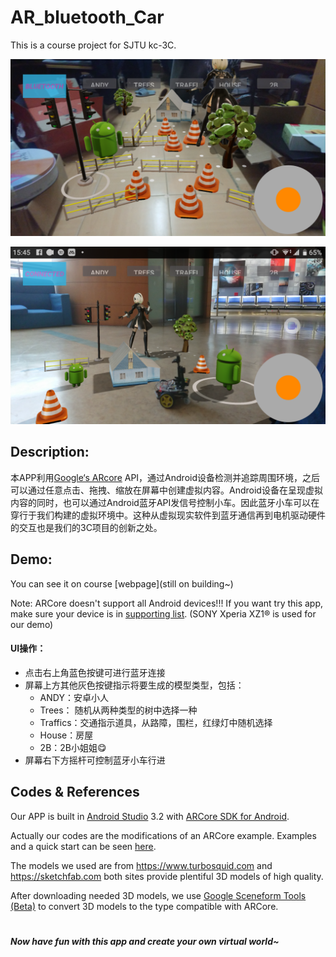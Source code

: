 # AR_bluetooth_Car

This is a course project for SJTU kc-3C.

![demo](fig1.png)

![demo](fig2.png)

## Description:

本APP利用[Google‘s ARcore](https://developers.google.com/ar/) API，通过Android设备检测并追踪周围环境，之后可以通过任意点击、拖拽、缩放在屏幕中创建虚拟内容。Android设备在呈现虚拟内容的同时，也可以通过Android蓝牙API发信号控制小车。因此蓝牙小车可以在穿行于我们构建的虚拟环境中。这种从虚拟现实软件到蓝牙通信再到电机驱动硬件的交互也是我们的3C项目的创新之处。

## Demo:

You can see it on course [webpage](still on building~)

Note: ARCore doesn't support all Android devices!!! If you want try this app, make sure your device is in [supporting list](https://developers.google.com/ar/discover/supported-devices). (SONY Xperia XZ1® is used for our demo)

#### UI操作：

* 点击右上角蓝色按键可进行蓝牙连接
* 屏幕上方其他灰色按键指示将要生成的模型类型，包括：
  * ANDY：安卓小人
  * Trees： 随机从两种类型的树中选择一种
  * Traffics：交通指示道具，从路障，围栏，红绿灯中随机选择
  * House：房屋
  * 2B：2B小姐姐😋
* 屏幕右下方摇杆可控制蓝牙小车行进

## Codes & References

Our APP is built in [Android Studio](https://developer.android.com/studio/index.html) 3.2 with [ARCore SDK for Android](https://github.com/google-ar/arcore-android-sdk/releases/download/v1.2.1/arcore-android-sdk-v1.2.1.zip). 

Actually our codes are the modifications of an ARCore example. Examples and a quick start can be seen [here](https://developers.google.com/ar/develop/java/quickstart).

The models we used are from https://www.turbosquid.com and https://sketchfab.com both sites provide plentiful 3D models of high quality. 

After downloading needed 3D models, we use [Google Sceneform Tools (Beta)](https://developers.google.com/ar/develop/java/sceneform/import-assets) to convert 3D models to the type compatible with ARCore.

#  

#### *Now have fun with this app and create your own virtual world~*

​    